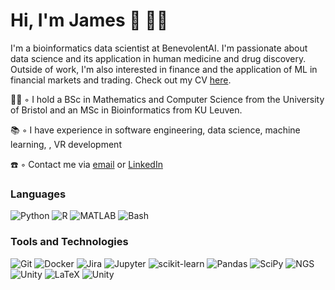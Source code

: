 # Hi, I'm James 👋 👨‍💻
I'm a bioinformatics data scientist at BenevolentAI. I'm passionate about data science and its application in human medicine and drug discovery. Outside of work, I'm also interested in finance and the application of ML in financial markets and trading. Check out my CV [here](https://github.com/JamesDanielOReilly/CV).

  👨‍🎓 ◦ I hold a BSc in Mathematics and Computer Science from the University of Bristol and an MSc in Bioinformatics from KU Leuven.
  
  📚 ◦ I have experience in software engineering, data science, machine learning, , VR development 

  ☎️ ◦ Contact me via [email](mailto:jamesdanieloreilly1@gmail.com) or [LinkedIn](https://www.linkedin.com/in/jamesdanieloreilly/)
  
  
### Languages
![Python](https://img.shields.io/badge/-Python-0769DA?style=flat&logo=python&logoColor=white)
![R](https://img.shields.io/badge/-R-0769DA?style=flat&logo=r&logoColor=white)
![MATLAB](https://img.shields.io/badge/-MATLAB-0769DA?style=flat&logo=matlab-schemer&logoColor=white)
![Bash](https://img.shields.io/badge/-Bash%20Script-0769DA?style=flat&logo=gnu-bash&logoColor=white)

### Tools and Technologies
![Git](https://img.shields.io/badge/-Git-0EAAA7?style=flat&logo=git&logoColor=white)
![Docker](https://img.shields.io/badge/-Docker-0EAAA7?style=flat&logo=docker&logoColor=white)
![Jira](https://img.shields.io/badge/-Jira-0EAAA7?style=flat&logo=Jira&logoColor=white)
![Jupyter](https://img.shields.io/badge/-Jupyter-0EAAA7?style=flat&logo=jupyter&logoColor=white)
![scikit-learn](https://img.shields.io/badge/-scikit--learn-0EAAA7?style=flat&logo=scikit-learn&logoColor=white)
![Pandas](https://img.shields.io/badge/-Pandas-0EAAA7?style=flat&logo=pandas&logoColor=white)
![SciPy](https://img.shields.io/badge/-SciPy-0EAAA7?style=flat&logo=SciPy&logoColor=white)
![NGS](https://img.shields.io/badge/-NGS-0EAAA7?style=flat&logo=NGS&logoColor=white)
![Unity](https://img.shields.io/badge/-Unity-0EAAA7?style=flat&logo=Unity&logoColor=white)
![LaTeX](https://img.shields.io/badge/-LaTeX-0EAAA7?style=flat&logo=LaTeX&logoColor=white)
![Unity](https://img.shields.io/badge/-Unity-0EAAA7?style=flat&logo=Unity&logoColor=white)

